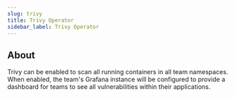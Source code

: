 ```yaml
---
slug: trivy
title: Trivy Operator
sidebar_label: Trivy Operator
---
```


## About

Trivy can be enabled to scan all running containers in all team namespaces. When enabled, the team's Grafana instance will be configured to provide a dashboard for teams to see all vulnerabilities within their applications.